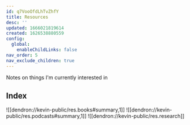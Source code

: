 ```yaml
---
id: q7VooOfdLhTvZhfY
title: Resources
desc: ''
updated: 1666021819614
created: 1626538880559
config:
  global:
    enableChildLinks: false
nav_order: 5
nav_exclude_children: true
---
```


Notes on things I'm currently interested in

## Index
![[dendron://kevin-public/res.books#summary,1]]
![[dendron://kevin-public/res.podcasts#summary,1]]
![[dendron://kevin-public/res.research]]
<!-- - [[Anecdotes|dendron://kevin-public/r.anecdotes]]
- [[Food|dendron://kevin-public/r.food]]
- [[Glucose|dendron://kevin-public/r.glucose]]
- [[Startup|dendron://kevin-public/r.startup]]
- [[dendron://kevin-public/r.seo]]
- [[Thing|dendron://kevin-public/r.thing]]
- [[dendron://kevin-public/r.seo]] -->


<!-- ## Index
- [[Anecdotes|dendron://kevin-public/res.anecdotes]]
- [[Books|dendron://kevin-public/res.books]]
- [[Food|dendron://kevin-public/res.food]]
- [[Glucose|dendron://kevin-public/res.glucose]]
- [[Manga|dendron://kevin-private/res.manga]]
- [[Podcasts|dendron://kevin-public/res.podcasts]]
- [[Quotes|dendron://kevin-public/res.quotes]]
- [[Seo|dendron://kevin-public/res.seo]]
- [[Startup|dendron://kevin-public/res.startup]]
- [[Thing|dendron://kevin-public/res.thing]] -->
